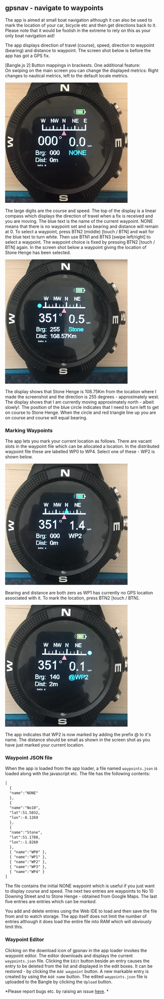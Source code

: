 ## gpsnav - navigate to waypoints

The app is aimed at small boat navigation although it can also be used to mark the location of your car, bicycle etc and then get directions back to it. Please note that it would be foolish in the extreme to rely on this as your only boat navigation aid!

The app displays direction of travel (course), speed, direction to waypoint (bearing) and distance to waypoint. The screen shot below is before the app has got a GPS fix.

[Bangle.js 2] Button mappings in brackests. One additional feature:  
On swiping on the main screen you can change the displayed metrics: Right changes to nautical metrics, left to the default locale metrics.

![](first_screen.jpg)

The large digits are the course and speed. The top of the display is a linear compass which displays the direction of travel when a fix is received and you are moving. The blue text is the name of the current waypoint. NONE means that there is no waypoint set and so bearing and distance will remain at 0. To select a waypoint, press BTN2 (middle) [touch / BTN] and wait for the blue text to turn white. Then use BTN1 and BTN3 [swipe left/right] to select a waypoint. The waypoint choice is fixed by pressing BTN2 [touch / BTN] again. In the screen shot below a waypoint giving the location of Stone Henge has been selected.

![](waypoint_screen.jpg)

The display shows that Stone Henge is 108.75Km from the location where I made the screenshot and the direction is 255 degrees - approximately west. The display shows that I am currently moving approximately north - albeit slowly!. The position of the blue circle indicates that I need to turn left to get on course to Stone Henge. When the circle and red triangle line up you are on course and course will equal bearing.

### Marking Waypoints

The app lets you mark your current location as follows. There are vacant slots in the waypoint file which can be allocated a location. In the distributed waypoint file these are labelled WP0 to WP4. Select one of these - WP2 is shown below.

![](select_screen.jpg)

Bearing and distance are both zero as WP1 has currently no GPS location associated with it. To mark the location, press BTN2 [touch / BTN].

![](marked_screen.jpg)

The app indicates that WP2 is now marked by adding the prefix @ to it's name. The distance should be small as shown in the screen shot as you have just marked your current location.

### Waypoint JSON file

When the app is loaded from the app loader, a file named `waypoints.json` is loaded along with the javascript etc. The file has the following contents:

```
[
  {
  "name":"NONE"
  },
  {
  "name":"No10",
  "lat":51.5032,
  "lon":-0.1269
  },
  {
  "name":"Stone",
  "lat":51.1788,
  "lon":-1.8260
  },
  { "name":"WP0" },
  { "name":"WP1" },
  { "name":"WP2" },
  { "name":"WP3" },
  { "name":"WP4" }
]
```

The file contains the initial NONE waypoint which is useful if you just want to display course and speed. The next two entries are waypoints to No 10 Downing Street and to Stone Henge - obtained from Google Maps. The last five entries are entries which can be *marked*.

You add and delete entries using the Web IDE to load and then save the file from and to watch storage. The app itself does not limit the number of entries although it does load the entire file into RAM which will obviously limit this. 

### Waypoint Editor

Clicking on the download icon of gpsnav in the app loader invokes the waypoint editor.  The editor downloads and displays the current `waypoints.json` file. Clicking the `Edit` button beside an entry causes the entry to be deleted from the list and displayed in the edit boxes. It can be restored -  by clicking the `Add waypoint` button. A new markable entry is created by using the `Add name` button. The edited `waypoints.json` file is uploaded to the Bangle by clicking the `Upload` button. 

*Please report bugs etc. by raising an issue [here](https://github.com/jeffmer/JeffsBangleAppsDev). *